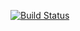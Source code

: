 [![Build Status](https://travis-ci.org/making/sample-mysql-replication.svg)](https://travis-ci.org/making/sample-mysql-replication)